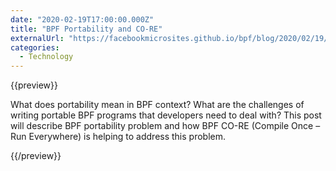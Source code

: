 ```yaml
---
date: "2020-02-19T17:00:00.000Z"
title: "BPF Portability and CO-RE"
externalUrl: "https://facebookmicrosites.github.io/bpf/blog/2020/02/19/bpf-portability-and-co-re.html"
categories:
  - Technology
---
```


{{preview}}

What does portability mean in BPF context? What are the challenges of writing portable BPF programs that developers need to deal with? This post will describe BPF portability problem and how BPF CO-RE (Compile Once – Run Everywhere) is helping to address this problem.

{{/preview}}
